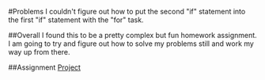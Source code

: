 #Problems
I couldn't figure out how to put the second "if" statement into the first "if" statement with the "for" task.

##Overall
I found this to be a pretty complex but fun homework assignment. I am going to try and figure out how to solve my problems still and work my way up from there.

##Assignment
[Project]()
